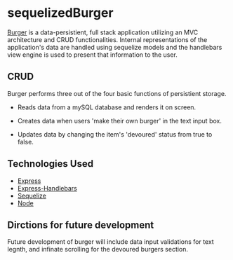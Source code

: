  # sequelizedBurger
[Burger](https://stormy-mountain-12270.herokuapp.com/) is a data-persistient, full stack application utilizing an MVC architecture and CRUD functionalities. Internal representations of the application's data are handled using sequelize models and the handlebars view engine is used to present that information to the user. 

## CRUD 

Burger performs three out of the four basic functions of persistient storage. 

*  Reads data from a mySQL database and renders it on screen. 

*  Creates data when users 'make their own burger' in the text input box. 

*  Updates data by changing the item's 'devoured' status from true to false. 

## Technologies Used


* [Express](https://expressjs.com/)
* [Express-Handlebars](https://www.npmjs.com/package/express-handlebars)
* [Sequelize](https://www.npmjs.com/package/sequelize)
* [Node](https://nodejs.org/en/)

## Dirctions for future development

Future development of burger will include data input validations for text legnth, and infinate scrolling for the devoured burgers section. 
#
